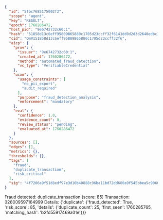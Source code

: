 ```json
{
  "id": "5fbc7685175002f2",
  "scope": "agent",
  "key": "RESULT",
  "epoch": 1760286472,
  "host_pid": "9e6742732c60:1",
  "hash": "51858d13c6eff95809865880c1705d23ccff32f6141dd0d2d3d2640edbc17e78",
  "cid": "QmV151858d13c6eff95809865880c1705d23ccff32f6",
  "aicp": {
    "prov": {
      "issuer": "9e6742732c60:1",
      "created_at": 1760286472,
      "method": "automated_fraud_detection",
      "vc_type": "VerifiableCredential"
    },
    "ucon": {
      "usage_constraints": [
        "no_pii_export",
        "audit_required"
      ],
      "purpose": "fraud_detection_analysis",
      "enforcement": "mandatory"
    },
    "eval": {
      "confidence": 1.0,
      "evidence_count": 0,
      "review_status": "pending",
      "evaluated_at": 1760286472
    }
  },
  "sources": [],
  "edges": [],
  "metrics": {},
  "thresholds": {},
  "tags": [
    "fraud",
    "duplicate_transaction",
    "risk_critical"
  ],
  "sig": "4f7206a9f51d8edf97e3d10b40888c96ba11bd72dd680a9f545bbea5c9060f90"
}
```

Fraud detected: duplicate_transaction (score: 85)
Transaction: 026009597164999
Details: {'duplicate': {'fraud_detected': True, 'risk_score': 85, 'details': {'duplicate_count': 25, 'first_seen': 1760285765, 'matching_hash': 'b2fd55917469a01e'}}}